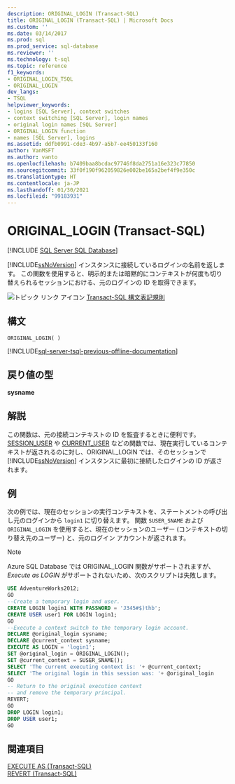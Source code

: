 ```yaml
---
description: ORIGINAL_LOGIN (Transact-SQL)
title: ORIGINAL_LOGIN (Transact-SQL) | Microsoft Docs
ms.custom: ''
ms.date: 03/14/2017
ms.prod: sql
ms.prod_service: sql-database
ms.reviewer: ''
ms.technology: t-sql
ms.topic: reference
f1_keywords:
- ORIGINAL_LOGIN_TSQL
- ORIGINAL_LOGIN
dev_langs:
- TSQL
helpviewer_keywords:
- logins [SQL Server], context switches
- context switching [SQL Server], login names
- original login names [SQL Server]
- ORIGINAL_LOGIN function
- names [SQL Server], logins
ms.assetid: ddfb0991-cde3-4b97-a5b7-ee450133f160
author: VanMSFT
ms.author: vanto
ms.openlocfilehash: b7409baa8bcdac97746f8da2751a16e323c77850
ms.sourcegitcommit: 33f0f190f962059826e002be165a2bef4f9e350c
ms.translationtype: HT
ms.contentlocale: ja-JP
ms.lasthandoff: 01/30/2021
ms.locfileid: "99183931"
---
```

# <a name="original_login-transact-sql"></a>ORIGINAL_LOGIN (Transact-SQL)
[!INCLUDE [SQL Server SQL Database](../../includes/applies-to-version/sql-asdb.md)]

  [!INCLUDE[ssNoVersion](../../includes/ssnoversion-md.md)] インスタンスに接続しているログインの名前を返します。 この関数を使用すると、明示的または暗黙的にコンテキストが何度も切り替えられるセッションにおける、元のログインの ID を取得できます。  
  
 ![トピック リンク アイコン](../../database-engine/configure-windows/media/topic-link.gif "トピック リンク アイコン") [Transact-SQL 構文表記規則](../../t-sql/language-elements/transact-sql-syntax-conventions-transact-sql.md)  
  
## <a name="syntax"></a>構文  
  
```syntaxsql
ORIGINAL_LOGIN( )  
```  
  
[!INCLUDE[sql-server-tsql-previous-offline-documentation](../../includes/sql-server-tsql-previous-offline-documentation.md)]

## <a name="return-types"></a>戻り値の型
 **sysname**  
  
## <a name="remarks"></a>解説  
 この関数は、元の接続コンテキストの ID を監査するときに便利です。 [SESSION_USER](../../t-sql/functions/session-user-transact-sql.md) や [CURRENT_USER](../../t-sql/functions/current-user-transact-sql.md) などの関数では、現在実行しているコンテキストが返されるのに対し、ORIGINAL_LOGIN では、そのセッションで [!INCLUDE[ssNoVersion](../../includes/ssnoversion-md.md)] インスタンスに最初に接続したログインの ID が返されます。  
 
  
## <a name="examples"></a>例  
 次の例では、現在のセッションの実行コンテキストを、ステートメントの呼び出し元のログインから `login1` に切り替えます。 関数 `SUSER_SNAME` および `ORIGINAL_LOGIN` を使用すると、現在のセッションのユーザー (コンテキストの切り替え先のユーザー) と、元のログイン アカウントが返されます。 
 
  >[!NOTE]
  > Azure SQL Database では ORIGINAL_LOGIN 関数がサポートされますが、*Execute as LOGIN* がサポートされないため、次のスクリプトは失敗します。 
  
```sql  
USE AdventureWorks2012;  
GO  
--Create a temporary login and user.  
CREATE LOGIN login1 WITH PASSWORD = 'J345#$)thb';  
CREATE USER user1 FOR LOGIN login1;  
GO  
--Execute a context switch to the temporary login account.  
DECLARE @original_login sysname;  
DECLARE @current_context sysname;  
EXECUTE AS LOGIN = 'login1';  
SET @original_login = ORIGINAL_LOGIN();  
SET @current_context = SUSER_SNAME();  
SELECT 'The current executing context is: '+ @current_context;  
SELECT 'The original login in this session was: '+ @original_login  
GO  
-- Return to the original execution context  
-- and remove the temporary principal.  
REVERT;  
GO  
DROP LOGIN login1;  
DROP USER user1;  
GO  
```  
  
## <a name="see-also"></a>関連項目  
 [EXECUTE AS &#40;Transact-SQL&#41;](../../t-sql/statements/execute-as-transact-sql.md)   
 [REVERT &#40;Transact-SQL&#41;](../../t-sql/statements/revert-transact-sql.md)  
  
  

